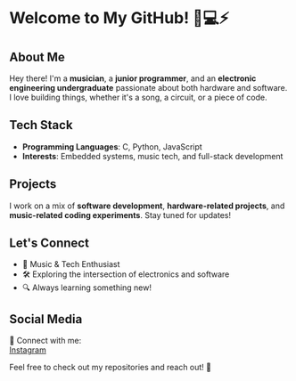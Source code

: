 # Welcome to My GitHub! 🎵💻⚡  

## About Me  
Hey there! I'm a **musician**, a **junior programmer**, and an **electronic engineering undergraduate** passionate about both hardware and software. I love building things, whether it's a song, a circuit, or a piece of code.  

## Tech Stack  
- **Programming Languages**: C, Python, JavaScript  
- **Interests**: Embedded systems, music tech, and full-stack development  

## Projects  
I work on a mix of **software development**, **hardware-related projects**, and **music-related coding experiments**. Stay tuned for updates!  

## Let's Connect  
- 🎸 Music & Tech Enthusiast  
- 🛠️ Exploring the intersection of electronics and software  
- 🔍 Always learning something new!  

## Social Media  
📌 Connect with me:  
[Instagram](https://www.instagram.com/maba_rod/?next=%2F)  

Feel free to check out my repositories and reach out! 🚀  
